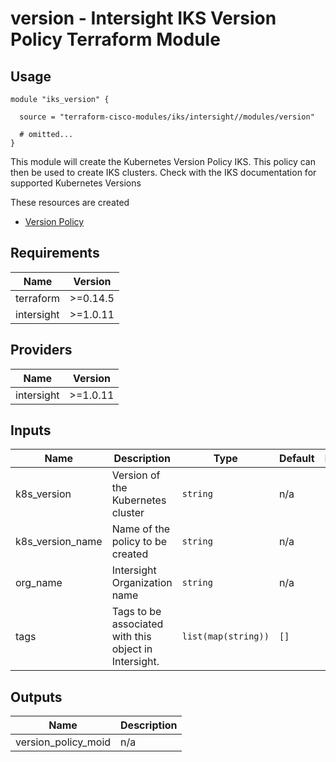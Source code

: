 # version - Intersight IKS Version Policy Terraform Module

## Usage

```hcl
module "iks_version" {

  source = "terraform-cisco-modules/iks/intersight//modules/version"

  # omitted...
}
```

This module will create the Kubernetes Version Policy IKS.  This policy can then be used to create IKS clusters.
Check with the IKS documentation for supported Kubernetes Versions


These resources are created
* [Version Policy](https://registry.terraform.io/providers/CiscoDevNet/intersight/latest/docs/resources/kubernetes_version_policy)



<!-- BEGINNING OF PRE-COMMIT-TERRAFORM DOCS HOOK -->
## Requirements

| Name | Version |
|------|---------|
| terraform | >=0.14.5 |
| intersight | >=1.0.11 |

## Providers

| Name | Version |
|------|---------|
| intersight | >=1.0.11 |

## Inputs

| Name | Description | Type | Default | Required |
|------|-------------|------|---------|:--------:|
| k8s\_version | Version of the Kubernetes cluster | `string` | n/a | yes |
| k8s\_version\_name | Name of the policy to be created | `string` | n/a | yes |
| org\_name | Intersight Organization name | `string` | n/a | yes |
| tags | Tags to be associated with this object in Intersight. | `list(map(string))` | `[]` | no |

## Outputs

| Name | Description |
|------|-------------|
| version\_policy\_moid | n/a |

<!-- END OF PRE-COMMIT-TERRAFORM DOCS HOOK -->
